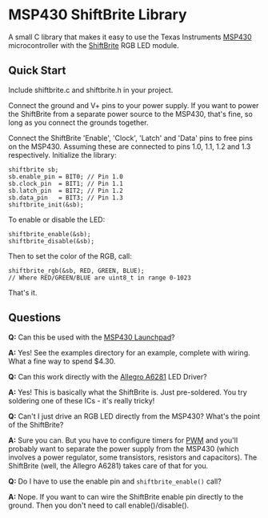 MSP430 ShiftBrite Library
=========================

A small C library that makes it easy to use the Texas Instruments [MSP430](http://www.ti.com/lsds/ti/microcontroller/16-bit_msp430/overview.page)
microcontroller with the
[ShiftBrite](http://docs.macetech.com/doku.php/shiftbrite) RGB LED module.

Quick Start
-----------

Include shiftbrite.c and shiftbrite.h in your project.

Connect the ground and V+ pins to your power supply. If you want to
power the ShiftBrite from a separate power source to the MSP430, that's
fine, so long as you connect the grounds together.

Connect the ShiftBrite 'Enable', 'Clock', 'Latch' and 'Data' pins to
free pins on the MSP430. Assuming these are connected to pins 1.0, 1.1,
1.2 and 1.3 respectively. Initialize the library:

    shiftbrite sb;
    sb.enable_pin = BIT0; // Pin 1.0
    sb.clock_pin  = BIT1; // Pin 1.1
    sb.latch_pin  = BIT2; // Pin 1.2
    sb.data_pin   = BIT3; // Pin 1.3
    shiftbrite_init(&sb);

To enable or disable the LED:

    shiftbrite_enable(&sb);
    shiftbrite_disable(&sb);

Then to set the color of the RGB, call:

    shiftbrite_rgb(&sb, RED, GREEN, BLUE);
    // Where RED/GREEN/BLUE are uint8_t in range 0-1023

That's it.


Questions
---------

**Q:** Can this be used with the [MSP430
Launchpad](http://ti.com/launchpad)?

**A:** Yes! See the examples directory for an example, complete with
wiring. What a fine way to spend $4.30.

**Q:** Can this work directly with the [Allegro
A6281](http://www.allegromicro.com/en/Products/Part_Numbers/6281/) LED
Driver?

**A:** Yes! This is basically what the ShiftBrite is. Just pre-soldered.
You try soldering one of these ICs - it's really tricky!

**Q:** Can't I just drive an RGB LED directly from the MSP430? What's
the point of the ShiftBrite?

**A:** Sure you can. But you have to configure timers for
[PWM](http://en.wikipedia.org/wiki/Pulse-width_modulation) and you'll
probably want to separate the power supply from the MSP430 (which
involves a power regulator, some transistors, resistors and capacitors).
The ShiftBrite (well, the Allegro A6281) takes care of that for you.

**Q:** Do I have to use the enable pin and `shiftbrite_enable()` call?

**A:** Nope. If you want to can wire the ShiftBrite enable pin directly
to the ground. Then you don't need to call enable()/disable().
